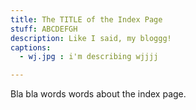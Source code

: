 ```yaml
---
title: The TITLE of the Index Page
stuff: ABCDEFGH
description: Like I said, my bloggg!
captions:
  - wj.jpg : i'm describing wjjjj

---
```


Bla bla words words about the index page.